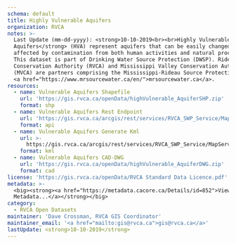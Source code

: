 ```yaml
---
schema: default
title: Highly Vulnerable Aquifers
organization: RVCA
notes: >-
  Last Update (mm-dd-yyyy): <strong>10-10-2019<br><br>Highly Vulnerable
  Aquifers</strong> (HVA) represent aquifers that can be easily changed or
  affected by contamination from both human activities and natural processes.
  This dataset is part of Drinking Water Source Protection (DWSP). Rideau Valley
  Conservation Authority (RVCA) and Mississippi Valley Conservation Authority
  (MVCA) are partners comprising the Mississippi-Rideau Source Protection Region
  <a href="https://www.mrsourcewater.ca/en/">mrsourcewater.ca</a>.
resources:
  - name: Vulnerable Aquifers Shapefile
    url: 'https://gis.rvca.ca/openData/highVulnerable_AquiferSHP.zip'
    format: shp
  - name: Vulnerable Aquifers Rest Endpoint
    url: 'https://gis.rvca.ca/arcgis/rest/services/RVCA_SWP_Service/MapServer/9'
    format: api
  - name: Vulnerable Aquifers Generate Kml
    url: >-
      https://gis.rvca.ca/arcgis/rest/services/RVCA_SWP_Service/MapServer/generateKml
    format: kml
  - name: Vulnerable Aquifers CAD-DWG
    url: 'https://gis.rvca.ca/openData/highVulnerable_AquiferDWG.zip'
    format: cad
license: 'https://gis.rvca.ca/openData/RVCA Standard Data Licence.pdf'
metadata: >-
  <big><strong><a href="https://metadata.cacore.ca/Details/id=852">View
  Metadata...</a></strong></big>
category:
  - RVCA Open Datasets
maintainer: 'Dave Crossman, RVCA GIS Coordinator'
maintainer_email: '<a href="mailto:gis@rvca.ca">gis@rvca.ca</a>'
lastUpdate: <strong>10-10-2019</strong>
---
```

